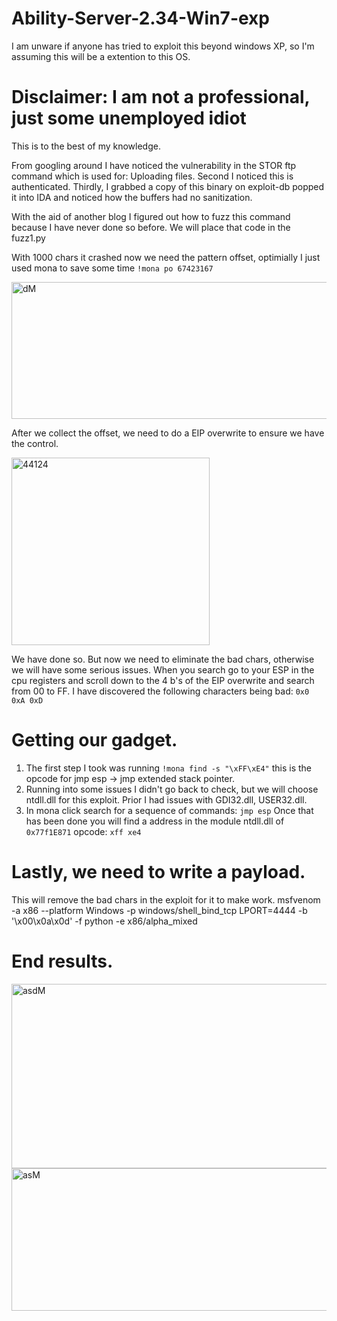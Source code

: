 # Ability-Server-2.34-Win7-exp
I am unware if anyone has tried to exploit this beyond windows XP, so I'm assuming this will be a extention to this OS.

# Disclaimer: I am not a professional, just some unemployed idiot
This is to the best of my knowledge.

From googling around I have noticed the vulnerability in the STOR ftp command which is used for: Uploading files.
Second I noticed this is authenticated.
Thirdly, I grabbed a copy of this binary on exploit-db popped it into IDA and noticed how the buffers had no sanitization.

With the aid of another blog I figured out how to fuzz this command because I have never done so before.
We will place that code in the fuzz1.py

With 1000 chars it crashed now we need the pattern offset, optimially I just used mona to save some time `!mona po 67423167`

<img width="530" height="219" alt="dM" src="https://github.com/user-attachments/assets/db2fbc0c-aab4-439c-bf83-b8fbd750537f" />


After we collect the offset, we need to do a EIP overwrite to ensure we have the control.

<img width="317" height="300" alt="44124" src="https://github.com/user-attachments/assets/9bb091a5-d8bf-4bc8-a49f-e418ff0f0ad4" />

We have done so. But now we need to eliminate the bad chars, otherwise we will have some serious issues.
When you search go to your ESP in the cpu registers and scroll down to the 4 b's of the EIP overwrite and search from 00 to FF.
I have discovered the following characters being bad: `0x0 0xA 0xD`

# Getting our gadget.
1. The first step I took was running `!mona find -s "\xFF\xE4"` this is the opcode for jmp esp -> jmp extended stack pointer.
2. Running into some issues I didn't go back to check, but we will choose ntdll.dll for this exploit. Prior I had issues with GDI32.dll, USER32.dll.
3. In mona click search for a sequence of commands: `jmp esp` Once that has been done you will find a address in the module ntdll.dll of `0x77f1E871` opcode: `xff xe4`

# Lastly, we need to write a payload.
This will remove the bad chars in the exploit for it to make work.
msfvenom -a x86 --platform Windows -p windows/shell_bind_tcp LPORT=4444 -b '\x00\x0a\x0d' -f python -e x86/alpha_mixed


# End results.
<img width="589" height="295" alt="asdM" src="https://github.com/user-attachments/assets/5fac1b66-fc98-4bae-af77-bfb6534b4b80" />

<img width="518" height="228" alt="asM" src="https://github.com/user-attachments/assets/b06cfa37-4945-45dd-a3cc-9acf4bc9217e" />


